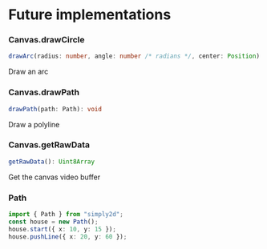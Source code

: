 # Future implementations

### Canvas.drawCircle
```ts
drawArc(radius: number, angle: number /* radians */, center: Position): void
```
Draw an arc

### Canvas.drawPath
```ts
drawPath(path: Path): void
```
Draw a polyline

### Canvas.getRawData
```ts
getRawData(): Uint8Array
```
Get the canvas video buffer

### Path
```ts
import { Path } from "simply2d";
const house = new Path();
house.start({ x: 10, y: 15 });
house.pushLine({ x: 20, y: 60 });
```